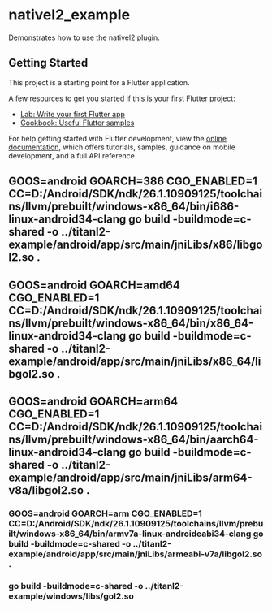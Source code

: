 # nativel2_example

Demonstrates how to use the nativel2 plugin.

## Getting Started

This project is a starting point for a Flutter application.

A few resources to get you started if this is your first Flutter project:

- [Lab: Write your first Flutter app](https://docs.flutter.dev/get-started/codelab)
- [Cookbook: Useful Flutter samples](https://docs.flutter.dev/cookbook)

For help getting started with Flutter development, view the
[online documentation](https://docs.flutter.dev/), which offers tutorials,
samples, guidance on mobile development, and a full API reference.

## GOOS=android GOARCH=386 CGO_ENABLED=1 CC=D:/Android/SDK/ndk/26.1.10909125/toolchains/llvm/prebuilt/windows-x86_64/bin/i686-linux-android34-clang go build -buildmode=c-shared -o ../titanl2-example/android/app/src/main/jniLibs/x86/libgol2.so .

## GOOS=android GOARCH=amd64 CGO_ENABLED=1 CC=D:/Android/SDK/ndk/26.1.10909125/toolchains/llvm/prebuilt/windows-x86_64/bin/x86_64-linux-android34-clang go build -buildmode=c-shared -o ../titanl2-example/android/app/src/main/jniLibs/x86_64/libgol2.so .

## GOOS=android GOARCH=arm64 CGO_ENABLED=1 CC=D:/Android/SDK/ndk/26.1.10909125/toolchains/llvm/prebuilt/windows-x86_64/bin/aarch64-linux-android34-clang go build -buildmode=c-shared -o ../titanl2-example/android/app/src/main/jniLibs/arm64-v8a/libgol2.so .

### GOOS=android GOARCH=arm CGO_ENABLED=1 CC=D:/Android/SDK/ndk/26.1.10909125/toolchains/llvm/prebuilt/windows-x86_64/bin/armv7a-linux-androideabi34-clang go build -buildmode=c-shared -o ../titanl2-example/android/app/src/main/jniLibs/armeabi-v7a/libgol2.so .

### go build -buildmode=c-shared -o ../titanl2-example/windows/libs/gol2.so
